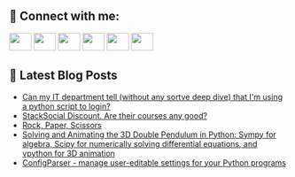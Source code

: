 ## 🔎 Connect with me:
[<img height="32" width="40" src="https://cdn.jsdelivr.net/npm/simple-icons@v5/icons/telegram.svg" />](https://t.me/bullbesh)
[<img height="32" width="40" src="https://cdn.jsdelivr.net/npm/simple-icons@v5/icons/vk.svg" />](https://vk.com/bullbesh)
[<img height="32" width="40" src="https://cdn.jsdelivr.net/npm/simple-icons@v5/icons/twitter.svg" />](https://twitter.com/bullbesh1)
[<img height="32" width="40" src="https://cdn.jsdelivr.net/npm/simple-icons@v5/icons/instagram.svg" />](https://www.instagram.com/bullbesh)
[<img height="32" width="40" src="https://cdn.jsdelivr.net/npm/simple-icons@v5/icons/reddit.svg" />](https://www.reddit.com/user/bullbesh)
[<img height="32" width="40" src="https://cdn.jsdelivr.net/npm/simple-icons@v5/icons/youtube.svg" />](https://www.youtube.com/channel/UCtfjRs6uzgq5mfm8S06WTcg)

## 📕 Latest Blog Posts
<!-- BLOG-POST-LIST:START -->
- [Can my IT department tell &lpar;without any sortve deep dive&rpar; that I&#39;m using a python script to login?](https://www.reddit.com/r/Python/comments/tw2ozp/can_my_it_department_tell_without_any_sortve_deep/)
- [StackSocial Discount. Are their courses any good?](https://www.reddit.com/r/Python/comments/tw2ihc/stacksocial_discount_are_their_courses_any_good/)
- [Rock, Paper, Scissors](https://www.reddit.com/r/Python/comments/tw0wkp/rock_paper_scissors/)
- [Solving and Animating the 3D Double Pendulum in Python: Sympy for algebra, Scipy for numerically solving differential equations, and vpython for 3D animation](https://www.reddit.com/r/Python/comments/tw0eck/solving_and_animating_the_3d_double_pendulum_in/)
- [ConfigParser - manage user-editable settings for your Python programs](https://www.reddit.com/r/Python/comments/tvzwqb/configparser_manage_usereditable_settings_for/)
<!-- BLOG-POST-LIST:END -->
